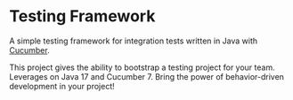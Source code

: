 # Testing Framework
A simple testing framework for integration tests written in Java with [Cucumber](https://cucumber.io/).

This project gives the ability to bootstrap a testing project for your team.
Leverages on Java 17 and Cucumber 7.
Bring the power of behavior-driven development in your project!
